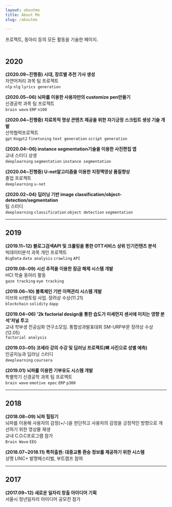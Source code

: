 ```yaml
---
layout: aboutme
title: About Me
slug: /aboutme
    
---
```


프로젝트, 동아리 등의 모든 활동을 기술한 페이지. 
<br />
<br />

## 2020
__(2020.09~진행중) 시대, 장르별 추천 가사 생성__<br>
자연어처리 과목 팀 프로젝트<br>
`nlp` `nlg` `lyrics generation`

__(2020.05~06) 뇌파를 이용한 사용자만의 customize pen만들기__<br>
신경공학 과목 팀 프로젝트<br>
`brain wave` `ERP` `n100`

__(2020.04~진행중) 치료목적 명상 콘텐츠 제공을 위한 자기긍정 스크립트 생성 기술 개발__<br>
산학협력프로젝트<br>
`gpt` `Kogpt2` `finetuning` `text generation` `script generation`

__(2020.04~06) instance segmentation기술을 이용한 사진편집 앱__<br>
교내 스터디 상생<br>
`deeplearning` `segmentation` `instance segmentation`

__(2020.04~진행중) U-net알고리즘을 이용한 지정맥영상 품질향상__<br>
졸업 프로젝트<br>
`deeplearning` `u-net`

__(2020.02~04) 딥러닝 기반 image classification/object-detection/segmentation__<br>
팀 스터디<br>
`deeplearning` `classification` `object detection` `segmentation`

-------------------

## 2019

__(2019.11~12) 블로그검색API 및 크롤링을 통한 OTT서비스 상위 인기컨텐츠 분석__<br>
빅데이터분석 과목 개인 프로젝트<br>
`BigData` `data analysis` `crawling` `API`

__(2019.08~09) 시선 추적을 이용한 잠금 해제 시스템 개발__<br>
HCI 학술 동아리 활동<br>
`gaze tracking` `eye tracking`

__(2019.06~10) 블록체인 기반 이력관리 시스템 개발__<br>
이브와 ict멘토링 사업. 장려상 수상(11.21)<br>
`blockchain` `solidity` `dapp`

__(2019.04~06) '2k factorial design을 통한 습도가 미세먼지 센서에 미치는 영향 분석'저널 투고__<br>
교내 학부생 전공심화 연구소모임. 통합성과발표대회 SM-URP부문 장려상 수상(12.05)<br>
`factorial analysis`

__(2019.03~05) 코세라 강의 수강 및 딥러닝 프로젝트(뼈 사진으로 성별 예측)__<br>
인공지능과 딥러닝 스터디<br>
`deeplearning` `coursera`

__(2019.01) 뇌파를 이용한 기부유도 시스템 개발__<br>
특별학기 신경공학 과목 팀 프로젝트<br>
`brain wave` `emotive epoc` `ERP` `p300`

---------------
## 2018
__(2018.08~09) 뇌파 힐링기__<br>
뇌파를 이용해 사용자의 감정(+/-)을 판단하고 사용자의 감정을 긍정적인 방향으로 개선하기 위한 영상물 재생<br>
교내 C.O.C프로그램 참가<br>
`Brain Wave` `EEG`

__(2018.07~2018.11) 특허출원: 대중교통 환승 정보를 제공하기 위한 시스템__<br>
상명 LINC+ 발명페스티벌, 부트캠프 참여<br>

-----------
## 2017
__(2017.09~12) 새로운 일자리 창출 아이디어 기획__<br>
서울시 청년일자리 아이디어 공모전 참가<br>
